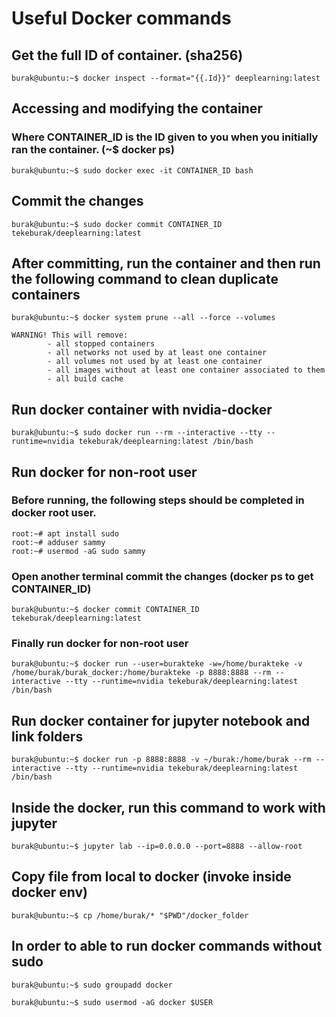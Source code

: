 # Useful Docker commands

## Get the full ID of container. (sha256)
```console
burak@ubuntu:~$ docker inspect --format="{{.Id}}" deeplearning:latest
```
## Accessing and modifying the container
### Where CONTAINER_ID is the ID given to you when you initially ran the container. (~$ docker ps)
```console
burak@ubuntu:~$ sudo docker exec -it CONTAINER_ID bash
```
## Commit the changes
```console
burak@ubuntu:~$ sudo docker commit CONTAINER_ID tekeburak/deeplearning:latest
```
## After committing, run the container and then run the following command to clean duplicate containers
```console
burak@ubuntu:~$ docker system prune --all --force --volumes
```

```
WARNING! This will remove:
        - all stopped containers
        - all networks not used by at least one container
        - all volumes not used by at least one container
        - all images without at least one container associated to them
        - all build cache
```
## Run docker container with nvidia-docker
```console
burak@ubuntu:~$ sudo docker run --rm --interactive --tty --runtime=nvidia tekeburak/deeplearning:latest /bin/bash
```
## Run docker for non-root user
### Before running, the following steps should be completed in docker root user.
```console
root:~# apt install sudo
root:~# adduser sammy
root:~# usermod -aG sudo sammy
```
### Open another terminal commit the changes (docker ps to get CONTAINER_ID)
```console
burak@ubuntu:~$ docker commit CONTAINER_ID tekeburak/deeplearning:latest
```
### Finally run docker for non-root user
```console
burak@ubuntu:~$ docker run --user=burakteke -w=/home/burakteke -v /home/burak/burak_docker:/home/burakteke -p 8888:8888 --rm --interactive --tty --runtime=nvidia tekeburak/deeplearning:latest /bin/bash
```
## Run docker container for jupyter notebook and link folders
```console
burak@ubuntu:~$ docker run -p 8888:8888 -v ~/burak:/home/burak --rm --interactive --tty --runtime=nvidia tekeburak/deeplearning:latest /bin/bash
```
## Inside the docker, run this command to work with jupyter
```console
burak@ubuntu:~$ jupyter lab --ip=0.0.0.0 --port=8888 --allow-root
```
## Copy file from local to docker (invoke inside docker env)
```console
burak@ubuntu:~$ cp /home/burak/* "$PWD"/docker_folder
```
## In order to able to run docker commands without sudo
```console
burak@ubuntu:~$ sudo groupadd docker
```
```console
burak@ubuntu:~$ sudo usermod -aG docker $USER
```